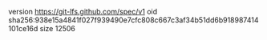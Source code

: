 version https://git-lfs.github.com/spec/v1
oid sha256:938e15a4841f027f939490e7cfc808c667c3af34b51dd6b918987414101ce16d
size 12506
